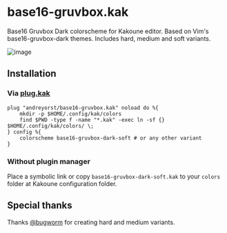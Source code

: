 # base16-gruvbox.kak
Base16 Gruvbox Dark colorscheme for Kakoune editor. Based on Vim's base16-gruvbox-dark themes. Includes hard, medium and soft variants.

![image](https://user-images.githubusercontent.com/19470159/47956689-84843200-dfb9-11e8-8176-fa09b2b28ace.png)

## Installation

### Via [plug.kak](https://github.com/andreyorst/plug.kak)

```kak
plug "andreyorst/base16-gruvbox.kak" noload do %{
    mkdir -p $HOME/.config/kak/colors
    find $PWD -type f -name "*.kak" -exec ln -sf {} $HOME/.config/kak/colors/ \;
} config %{
    colorscheme base16-gruvbox-dark-soft # or any other variant
}
```

### Without plugin manager

Place a symbolic link or copy `base16-gruvbox-dark-soft.kak` to your `colors` folder at Kakoune configuration folder.

## Special thanks

Thanks [@bugworm](https://github.com/bugworm) for creating hard and medium variants.
